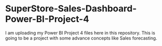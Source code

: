 # SuperStore-Sales-Dashboard-Power-BI-Project-4
I am uploading my Power BI Project 4 files here in this repository. This is going to be a project with some advance concepts like Sales forecasting. 

